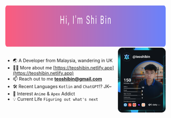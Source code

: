 <!--
**teoshibin/teoshibin** is a ✨ _special_ ✨ repository because its `README.md` (this file) appears on your GitHub profile.

Here are some ideas to get you started:

- 🔭 I’m currently working on ...
- 🌱 I’m currently learning ...
- 👯 I’m looking to collaborate on ...
- 🤔 I’m looking for help with ...
- 💬 Ask me about ...
- 📫 How to reach me: ...
- 😄 Pronouns: ...
- ⚡ Fun fact: ...
-->
<div align="left">
  <br>
    <img src="header.svg" width="900" height="130">
  <br>
</div>

<a href="#" target="_blank">
  <img
    width="150"
    align="right"
    src="https://github.com/teoshibin/teoshibin/blob/main/devcard.svg"
  />
</a>
<br>

- 🌏 A Developer from Malaysia, wandering in UK
- 👨‍💻 More about me [https://teoshibin.netlify.app](https://teoshibin.netlify.app)
- 📫 Reach out to me **teoshibin@gmail.com**
- 🛠️ Recent Languages `Kotlin` and `ChatGPT`!? JK~
- 🌱 Interest `Anime` & `Apex` Addict
- 💡 Current Life `Figuring out what's next`
